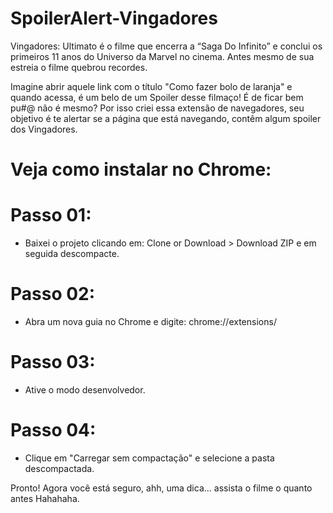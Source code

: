 # SpoilerAlert-Vingadores
Vingadores: Ultimato é o filme que encerra a “Saga Do Infinito” e conclui os primeiros 11 anos do Universo da Marvel no cinema. Antes mesmo de sua estreia o filme quebrou recordes.

Imagine abrir aquele link com o título "Como fazer bolo de laranja" e quando acessa, é um belo de um Spoiler desse filmaço! É de ficar bem pu#@ não é mesmo? 
Por isso criei essa extensão de navegadores, seu objetivo é te alertar se a página que está navegando, contêm algum spoiler dos Vingadores.

# Veja como instalar no Chrome:

# Passo 01:
- Baixei o projeto clicando em: Clone or Download > Download ZIP e em seguida descompacte.

# Passo 02:
- Abra um nova guia no Chrome e digite: chrome://extensions/

# Passo 03:
- Ative o modo desenvolvedor.

# Passo 04:
- Clique em "Carregar sem compactação" e selecione a pasta descompactada.

Pronto! Agora você está seguro, ahh, uma dica... assista o filme o quanto antes Hahahaha.






